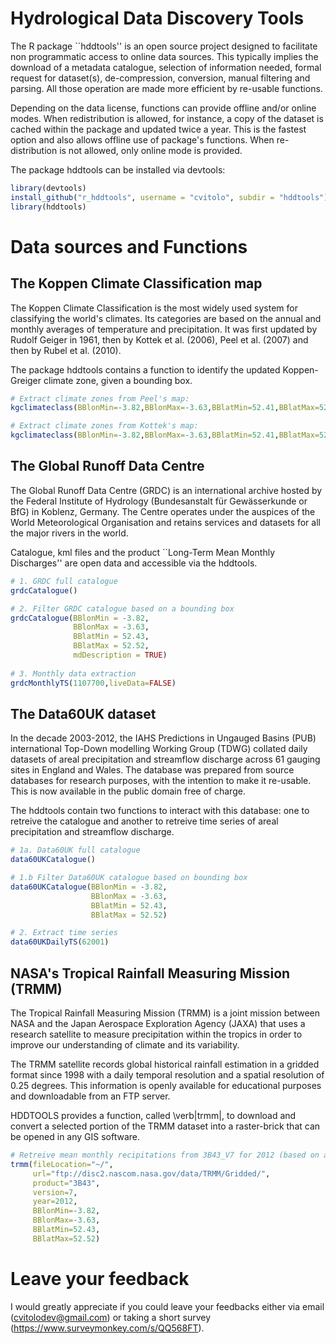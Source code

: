 Hydrological Data Discovery Tools
==========

The R package ``hddtools'' is an open source project designed to facilitate non programmatic access to online data sources. This typically implies the download of a metadata catalogue, selection of information needed, formal request for dataset(s), de-compression, conversion, manual filtering and parsing. All those operation are made more efficient by re-usable functions. 

Depending on the data license, functions can provide offline and/or online modes. When redistribution is allowed, for instance, a copy of the dataset is cached within the package and updated twice a year. This is the fastest option and also allows offline use of package's functions. When re-distribution is not allowed, only online mode is provided.

The package hddtools can be installed via devtools:

```R
library(devtools)
install_github("r_hddtools", username = "cvitolo", subdir = "hddtools")
library(hddtools)
```

# Data sources and Functions

## The Koppen Climate Classification map
The Koppen Climate Classification is the most widely used system for classifying the world's climates. Its categories are based on the annual and monthly averages of temperature and precipitation. It was first updated by Rudolf Geiger in 1961, then by Kottek et al. (2006), Peel et al. (2007) and then by Rubel et al. (2010). 

The package hddtools contains a function to identify the updated Koppen-Greiger climate zone, given a bounding box.

```R
# Extract climate zones from Peel's map:
kgclimateclass(BBlonMin=-3.82,BBlonMax=-3.63,BBlatMin=52.41,BBlatMax=52.52,updatedBy="Peel")

# Extract climate zones from Kottek's map:
kgclimateclass(BBlonMin=-3.82,BBlonMax=-3.63,BBlatMin=52.41,BBlatMax=52.52,updatedBy="Kottek")
```

## The Global Runoff Data Centre
The Global Runoff Data Centre (GRDC) is an international archive hosted by the Federal Institute of Hydrology (Bundesanstalt für Gewässerkunde or BfG) in Koblenz, Germany. The Centre operates under the auspices of the World Meteorological Organisation and retains services and datasets for all the major rivers in the world.

Catalogue, kml files and the product ``Long-Term Mean Monthly Discharges'' are open data and accessible via the hddtools.

```R
# 1. GRDC full catalogue
grdcCatalogue()

# 2. Filter GRDC catalogue based on a bounding box
grdcCatalogue(BBlonMin = -3.82,
              BBlonMax = -3.63,
              BBlatMin = 52.43,
              BBlatMax = 52.52,
              mdDescription = TRUE)
                
# 3. Monthly data extraction
grdcMonthlyTS(1107700,liveData=FALSE)
```

## The Data60UK dataset
In the decade 2003-2012, the IAHS Predictions in Ungauged Basins (PUB) international Top-Down modelling Working Group (TDWG) collated daily datasets of areal precipitation and streamflow discharge across 61 gauging sites in England and Wales. The database was prepared from source databases for research purposes, with the intention to make it re-usable. This is now available in the public domain free of charge. 

The hddtools contain two functions to interact with this database: one to retreive the catalogue and another to retreive time series of areal precipitation and streamflow discharge.

```R
# 1a. Data60UK full catalogue
data60UKCatalogue()

# 1.b Filter Data60UK catalogue based on bounding box
data60UKCatalogue(BBlonMin = -3.82,
                  BBlonMax = -3.63,
                  BBlatMin = 52.43,
                  BBlatMax = 52.52)

# 2. Extract time series 
data60UKDailyTS(62001)
```

## NASA's Tropical Rainfall Measuring Mission (TRMM)
The Tropical Rainfall Measuring Mission (TRMM) is a joint mission between NASA and the Japan Aerospace Exploration Agency (JAXA) that uses a research satellite to measure precipitation within the tropics in order to improve our understanding of climate and its variability.

The TRMM satellite records global historical rainfall estimation in a gridded format since 1998 with a daily temporal resolution and a spatial resolution of 0.25 degrees. This information is openly available for educational purposes and downloadable from an FTP server.

HDDTOOLS provides a function, called \verb|trmm|, to download and convert a selected portion of the TRMM dataset into a raster-brick that can be opened in any GIS software.

```R
# Retreive mean monthly recipitations from 3B43_V7 for 2012 (based on a bounding box)
trmm(fileLocation="~/",
     url="ftp://disc2.nascom.nasa.gov/data/TRMM/Gridded/",
     product="3B43",
     version=7,
     year=2012,
     BBlonMin=-3.82,
     BBlonMax=-3.63,
     BBlatMin=52.43,
     BBlatMax=52.52)
```

# Leave your feedback
I would greatly appreciate if you could leave your feedbacks either via email (cvitolodev@gmail.com) or taking a short survey (https://www.surveymonkey.com/s/QQ568FT).
